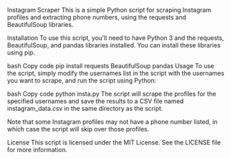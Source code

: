 Instagram Scraper
This is a simple Python script for scraping Instagram profiles and extracting phone numbers, using the requests and BeautifulSoup libraries.

Installation
To use this script, you'll need to have Python 3 and the requests, BeautifulSoup, and pandas libraries installed. You can install these libraries using pip.

bash
Copy code
pip install requests BeautifulSoup pandas
Usage
To use the script, simply modify the usernames list in the script with the usernames you want to scrape, and run the script using Python:

bash
Copy code
python insta.py
The script will scrape the profiles for the specified usernames and save the results to a CSV file named instagram_data.csv in the same directory as the script.

Note that some Instagram profiles may not have a phone number listed, in which case the script will skip over those profiles.

License
This script is licensed under the MIT License. See the LICENSE file for more information.